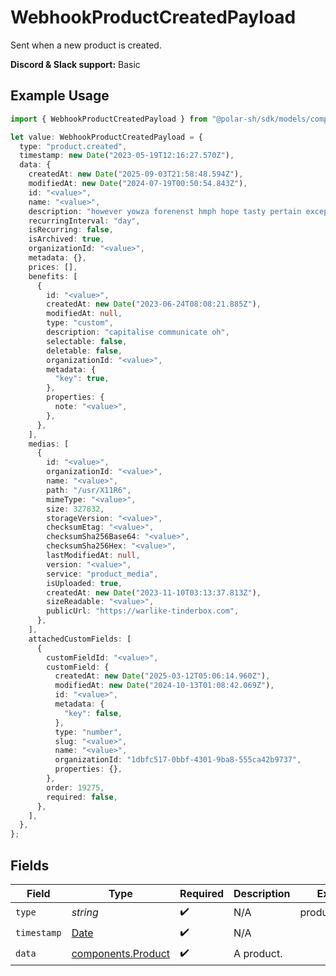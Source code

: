 # WebhookProductCreatedPayload

Sent when a new product is created.

**Discord & Slack support:** Basic

## Example Usage

```typescript
import { WebhookProductCreatedPayload } from "@polar-sh/sdk/models/components/webhookproductcreatedpayload.js";

let value: WebhookProductCreatedPayload = {
  type: "product.created",
  timestamp: new Date("2023-05-19T12:16:27.570Z"),
  data: {
    createdAt: new Date("2025-09-03T21:58:48.594Z"),
    modifiedAt: new Date("2024-07-19T00:50:54.843Z"),
    id: "<value>",
    name: "<value>",
    description: "however yowza forenenst hmph hope tasty pertain except",
    recurringInterval: "day",
    isRecurring: false,
    isArchived: true,
    organizationId: "<value>",
    metadata: {},
    prices: [],
    benefits: [
      {
        id: "<value>",
        createdAt: new Date("2023-06-24T08:08:21.885Z"),
        modifiedAt: null,
        type: "custom",
        description: "capitalise communicate oh",
        selectable: false,
        deletable: false,
        organizationId: "<value>",
        metadata: {
          "key": true,
        },
        properties: {
          note: "<value>",
        },
      },
    ],
    medias: [
      {
        id: "<value>",
        organizationId: "<value>",
        name: "<value>",
        path: "/usr/X11R6",
        mimeType: "<value>",
        size: 327832,
        storageVersion: "<value>",
        checksumEtag: "<value>",
        checksumSha256Base64: "<value>",
        checksumSha256Hex: "<value>",
        lastModifiedAt: null,
        version: "<value>",
        service: "product_media",
        isUploaded: true,
        createdAt: new Date("2023-11-10T03:13:37.813Z"),
        sizeReadable: "<value>",
        publicUrl: "https://warlike-tinderbox.com",
      },
    ],
    attachedCustomFields: [
      {
        customFieldId: "<value>",
        customField: {
          createdAt: new Date("2025-03-12T05:06:14.960Z"),
          modifiedAt: new Date("2024-10-13T01:08:42.069Z"),
          id: "<value>",
          metadata: {
            "key": false,
          },
          type: "number",
          slug: "<value>",
          name: "<value>",
          organizationId: "1dbfc517-0bbf-4301-9ba8-555ca42b9737",
          properties: {},
        },
        order: 19275,
        required: false,
      },
    ],
  },
};
```

## Fields

| Field                                                                                         | Type                                                                                          | Required                                                                                      | Description                                                                                   | Example                                                                                       |
| --------------------------------------------------------------------------------------------- | --------------------------------------------------------------------------------------------- | --------------------------------------------------------------------------------------------- | --------------------------------------------------------------------------------------------- | --------------------------------------------------------------------------------------------- |
| `type`                                                                                        | *string*                                                                                      | :heavy_check_mark:                                                                            | N/A                                                                                           | product.created                                                                               |
| `timestamp`                                                                                   | [Date](https://developer.mozilla.org/en-US/docs/Web/JavaScript/Reference/Global_Objects/Date) | :heavy_check_mark:                                                                            | N/A                                                                                           |                                                                                               |
| `data`                                                                                        | [components.Product](../../models/components/product.md)                                      | :heavy_check_mark:                                                                            | A product.                                                                                    |                                                                                               |